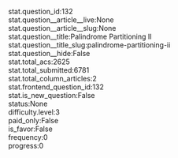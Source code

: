 stat.question_id:132  
stat.question__article__live:None  
stat.question__article__slug:None  
stat.question__title:Palindrome Partitioning II  
stat.question__title_slug:palindrome-partitioning-ii  
stat.question__hide:False  
stat.total_acs:2625  
stat.total_submitted:6781  
stat.total_column_articles:2  
stat.frontend_question_id:132  
stat.is_new_question:False  
status:None  
difficulty.level:3  
paid_only:False  
is_favor:False  
frequency:0  
progress:0  
